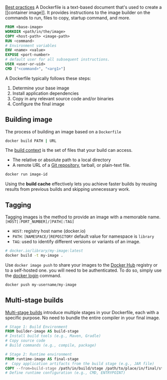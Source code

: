 [Best practices](https://docs.docker.com/build/building/best-practices/)
A Dockerfile is a text-based document that's used to create a [[container image]]. It provides instructions to the image builder on the commands to run, files to copy, startup command, and more.

```Dockerfile
FROM <base-image>
WORKDIR <path/in/the/image>
COPY <host-path> <image-path>
RUN <command>
# Environment variables
ENV <name> <value>
EXPOSE <port-number>
# default user for all subsequent instructions.
USER <user-or-uid>
CMD ["<command>", "<arg1>"]
```
A Dockerfile typically follows these steps:

1. Determine your base image
2. Install application dependencies
3. Copy in any relevant source code and/or binaries
4. Configure the final image

## Building image
The process of building an image based on a `Dockerfile`
```sh
docker build PATH | URL
```
The [build context](https://docs.docker.com/build/concepts/context/#what-is-a-build-context) is the set of files that your build can access.
- The relative or absolute path to a local directory
- A remote URL of a [Git repository](https://docs.docker.com/build/concepts/context/#git-repositories), tarball, or plain-text file.
```sh
docker run image-id
```
Using the **build cache** effectively lets you achieve faster builds by reusing results from previous builds and skipping unnecessary work.
## Tagging
Tagging images is the method to provide an image with a memorable name.
`[HOST[:PORT_NUMBER]/]PATH[:TAG]`

- `HOST`: registry host name (docker.io)
- `PATH`: `[NAMESPACE/]REPOSITORY` default value for namespace is `library`
- `TAG`: used to identify different versions or variants of an image.

```sh
# docker.io/library/my-image:latest
docker build -t my-image .
```

Use `docker image push` to share your images to the [Docker Hub](https://hub.docker.com/) registry or to a self-hosted one. you will need to be authenticated. To do so, simply use the [docker login](https://docs.docker.com/engine/reference/commandline/login/) command.

```sh
docker push my-username/my-image
```



## Multi-stage builds
[Multi-stage builds](https://docs.docker.com/get-started/docker-concepts/building-images/multi-stage-builds/) introduce multiple stages in your Dockerfile, each with a specific purpose.
No need to bundle the entire compiler in your final image.

```Dockerfile
# Stage 1: Build Environment
FROM builder-image AS build-stage 
# Install build tools (e.g., Maven, Gradle)
# Copy source code
# Build commands (e.g., compile, package)

# Stage 2: Runtime environment
FROM runtime-image AS final-stage  
#  Copy application artifacts from the build stage (e.g., JAR file)
COPY --from=build-stage /path/in/build/stage /path/to/place/in/final/stage
# Define runtime configuration (e.g., CMD, ENTRYPOINT) 
```
